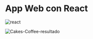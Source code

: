 # App Web con React 

![react](https://github.com/user-attachments/assets/cb836cf0-45a5-47b9-8732-7e7c1a513071)


![Cakes-Coffee-resultado](https://github.com/user-attachments/assets/30d91748-3e1a-4b9d-9541-b09652b38004)

